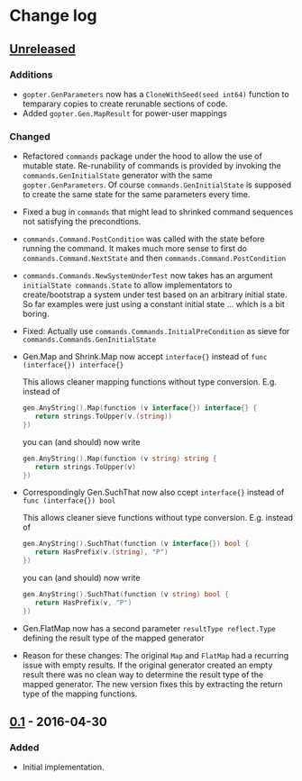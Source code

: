 # Change log

## [Unreleased]
### Additions
- `gopter.GenParameters` now has a `CloneWithSeed(seed int64)` function to
  temparary copies to create rerunable sections of code.
- Added `gopter.Gen.MapResult` for power-user mappings

### Changed
- Refactored `commands` package under the hood to allow the use of mutable state.
  Re-runability of commands is provided by invoking the `commands.GenInitialState`
  generator with the same `gopter.GenParameters`. Of course `commands.GenInitialState`
  is supposed to create the same state for the same parameters every time.
- Fixed a bug in `commands` that might lead to shrinked command sequences not
  satisfying the precondtions.
- `commands.Command.PostCondition` was called with the state before running the command. It makes
  much more sense to first do `commands.Command.NextState` and then `commands.Command.PostCondition`
- `commands.Commands.NewSystemUnderTest` now takes has an argument `initialState commands.State` to
  allow implementators to create/bootstrap a system under test based on an arbitrary initial state.
  So far examples were just using a constant initial state ... which is a bit boring.
- Fixed: Actually use `commands.Commands.InitialPreCondition` as sieve for
  `commands.Commands.GenInitialState`
- Gen.Map and Shrink.Map now accept `interface{}` instead of `func (interface{}) interface{}`

  This allows cleaner mapping functions without type conversion. E.g. instead of

  ```Go
  gen.AnyString().Map(function (v interface{}) interface{} {
     return strings.ToUpper(v.(string))
  })
  ```
  you can (and should) now write

  ```Go
  gen.AnyString().Map(function (v string) string {
     return strings.ToUpper(v)
  })
  ```
- Correspondingly Gen.SuchThat now also ccept `interface{}` instead of `func (interface{}) bool`

  This allows cleaner sieve functions without type conversion. E.g. instead of

  ```Go
  gen.AnyString().SuchThat(function (v interface{}) bool {
     return HasPrefix(v.(string), "P")
  })
  ```
  you can (and should) now write

  ```Go
  gen.AnyString().SuchThat(function (v string) bool {
     return HasPrefix(v, "P")
  })
  ```
- Gen.FlatMap now has a second parameter `resultType reflect.Type` defining the result type of the mapped generator
- Reason for these changes: The original `Map` and `FlatMap` had a recurring issue with empty results. If the original generator created an empty result there was no clean way to determine the result type of the mapped generator. The new version fixes this by extracting the return type of the mapping functions.

## [0.1] - 2016-04-30
### Added
- Initial implementation.

[Unreleased]: https://github.com/leanovate/gopter/compare/v0.1...HEAD
[0.1]: https://github.com/leanovate/gopter/tree/v0.1
